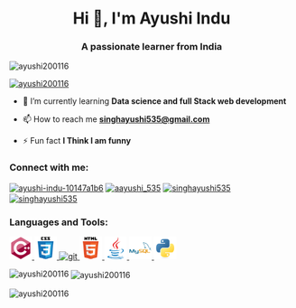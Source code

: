 

<h1 align="center">Hi 👋, I'm Ayushi Indu</h1>
<h3 align="center">A passionate learner from India</h3>

<p align="left"> <img src="https://komarev.com/ghpvc/?username=ayushi200116&label=Profile%20views&color=0e75b6&style=flat" alt="ayushi200116" /> </p>

<p align="left"> <a href="https://github.com/ryo-ma/github-profile-trophy"><img src="https://github-profile-trophy.vercel.app/?username=ayushi200116" alt="ayushi200116" /></a> </p>

- 🌱 I’m currently learning **Data science and full Stack web development**

- 📫 How to reach me **singhayushi535@gmail.com**

- ⚡ Fun fact **I Think I am funny**

<h3 align="left">Connect with me:</h3>
<p align="left">
<a href="https://linkedin.com/in/ayushi-indu-10147a1b6" target="blank"><img align="center" src="https://raw.githubusercontent.com/rahuldkjain/github-profile-readme-generator/master/src/images/icons/Social/linked-in-alt.svg" alt="ayushi-indu-10147a1b6" height="30" width="40" /></a>
<a href="https://instagram.com/aayushi_535" target="blank"><img align="center" src="https://raw.githubusercontent.com/rahuldkjain/github-profile-readme-generator/master/src/images/icons/Social/instagram.svg" alt="aayushi_535" height="30" width="40" /></a>
<a href="https://www.hackerrank.com/singhayushi535" target="blank"><img align="center" src="https://raw.githubusercontent.com/rahuldkjain/github-profile-readme-generator/master/src/images/icons/Social/hackerrank.svg" alt="singhayushi535" height="30" width="40" /></a>
<a href="https://twitter.com/ayushi_indu" target="blank"><img align="center" src="https://raw.githubusercontent.com/rahuldkjain/github-profile-readme-generator/master/src/images/icons/Social/twitter.svg" alt="singhayushi535" height="30" width="40" /></a>
</p>

<h3 align="left">Languages and Tools:</h3>
<p align="left"> <a href="https://www.w3schools.com/cpp/" target="_blank"> <img src="https://raw.githubusercontent.com/devicons/devicon/master/icons/cplusplus/cplusplus-original.svg" alt="cplusplus" width="40" height="40"/> </a> <a href="https://www.w3schools.com/css/" target="_blank"> <img src="https://raw.githubusercontent.com/devicons/devicon/master/icons/css3/css3-original-wordmark.svg" alt="css3" width="40" height="40"/> </a> <a href="https://git-scm.com/" target="_blank"> <img src="https://www.vectorlogo.zone/logos/git-scm/git-scm-icon.svg" alt="git" width="40" height="40"/> </a> <a href="https://www.w3.org/html/" target="_blank"> <img src="https://raw.githubusercontent.com/devicons/devicon/master/icons/html5/html5-original-wordmark.svg" alt="html5" width="40" height="40"/> </a> <a href="https://www.java.com" target="_blank"> <img src="https://raw.githubusercontent.com/devicons/devicon/master/icons/java/java-original.svg" alt="java" width="40" height="40"/> </a> <a href="https://www.mysql.com/" target="_blank"> <img src="https://raw.githubusercontent.com/devicons/devicon/master/icons/mysql/mysql-original-wordmark.svg" alt="mysql" width="40" height="40"/> </a> <a href="https://www.python.org" target="_blank"> <img src="https://raw.githubusercontent.com/devicons/devicon/master/icons/python/python-original.svg" alt="python" width="40" height="40"/> </a> </p>

<p><img align="left" src="https://github-readme-stats.vercel.app/api/top-langs?username=ayushi200116&show_icons=true&locale=en&layout=compact" alt="ayushi200116" /></p>

<p>&nbsp;<img align="center" src="https://github-readme-stats.vercel.app/api?username=ayushi200116&show_icons=true&locale=en" alt="ayushi200116" /></p>

<p><img align="center" src="https://github-readme-streak-stats.herokuapp.com/?user=ayushi200116&" alt="ayushi200116" /></p>
